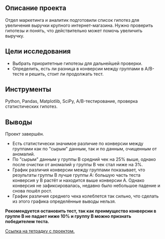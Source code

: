 ## Описание проекта 
Отдел маркетинга и аналитик подготовили список гипотез для увеличения выручки крупного интернет-магазина. Нужно проверить гипотезы и понять, что действительно может помочь увеличить выручку.

## Цели исследования
- Выбрать приоритетные гипотезы для дальнейшей проверки.
- Определить, есть ли разница в конверсии между группами в A/B-тесте и решить, стоит ли продолжать тест. 

## Инструменты
Python, Pandas, Matplotlib, SciPy, A/B-тестирование, проверка статистических гипотез.

## Выводы 
Проект завершён. 

- Есть статистически значимое различие по конверсии между группами как по "сырым" данным, так и по данным, очищенным от аномалий.
- По "сырым" данным у группы В средний чек на 25% выше, однако после очистки от аномалий у группы В чек стал ниже на 3%.
- График различия конверсии между группами показывает, что результаты группы B лучше группы A: большую часть теста конверсия у В растёт и находится выше конверсии А. Однако конверсия не зафиксировалась, недавно было небольшое падение и снова пошёл рост.
- График различия среднего чека колеблется так сильно, что сделать из этого графика определённые выводы нельзя.
 
**Рекомендуется остановить тест, так как преимущество конверсии в группе В не падает ниже 10% и группу В можно признать победителем теста.**

[Ссылка на тетрадку с проектом.](https://github.com/D-A-Y8/Portfolio/blob/main/Testing%20hypotheses/Testing%20hypotheses%20to%20increase%20the%20revenue%20of%20an%20online%20store.ipynb)
